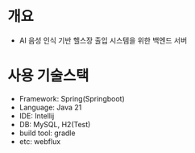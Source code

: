 # 개요
-  AI 음성 인식 기반 헬스장 출입 시스템을 위한 백엔드 서버

# 사용 기술스택
- Framework: Spring(Springboot)
- Language: Java 21
- IDE: Intellij
- DB: MySQL, H2(Test)
- build tool: gradle
- etc: webflux
